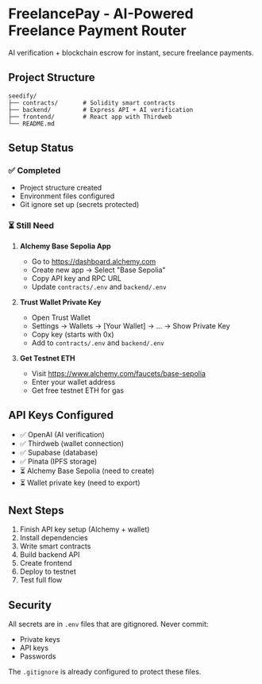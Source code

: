 # FreelancePay - AI-Powered Freelance Payment Router

AI verification + blockchain escrow for instant, secure freelance payments.

## Project Structure

```
seedify/
├── contracts/       # Solidity smart contracts
├── backend/         # Express API + AI verification
├── frontend/        # React app with Thirdweb
└── README.md
```

## Setup Status

### ✅ Completed
- Project structure created
- Environment files configured
- Git ignore set up (secrets protected)

### ⏳ Still Need
1. **Alchemy Base Sepolia App**
   - Go to https://dashboard.alchemy.com
   - Create new app → Select "Base Sepolia"
   - Copy API key and RPC URL
   - Update `contracts/.env` and `backend/.env`

2. **Trust Wallet Private Key**
   - Open Trust Wallet
   - Settings → Wallets → [Your Wallet] → ... → Show Private Key
   - Copy key (starts with 0x)
   - Add to `contracts/.env` and `backend/.env`

3. **Get Testnet ETH**
   - Visit https://www.alchemy.com/faucets/base-sepolia
   - Enter your wallet address
   - Get free testnet ETH for gas

## API Keys Configured

- ✅ OpenAI (AI verification)
- ✅ Thirdweb (wallet connection)
- ✅ Supabase (database)
- ✅ Pinata (IPFS storage)
- ⏳ Alchemy Base Sepolia (need to create)
- ⏳ Wallet private key (need to export)

## Next Steps

1. Finish API key setup (Alchemy + wallet)
2. Install dependencies
3. Write smart contracts
4. Build backend API
5. Create frontend
6. Deploy to testnet
7. Test full flow

## Security

All secrets are in `.env` files that are gitignored. Never commit:
- Private keys
- API keys
- Passwords

The `.gitignore` is already configured to protect these files.
